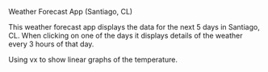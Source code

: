 Weather Forecast App (Santiago, CL)

This weather forecast app displays the data for the next 5 days in Santiago, CL.
When clicking on one of the days it displays details of the weather every 3 hours of that day.

Using vx to show linear graphs of the temperature.